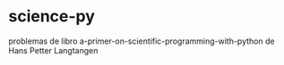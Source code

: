 # science-py
problemas de libro a-primer-on-scientific-programming-with-python de Hans Petter Langtangen
